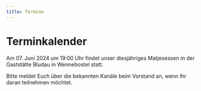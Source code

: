 ```yaml
---
title: Termine
---
```

# Terminkalender

Am 07. Juni 2024 um 19:00 Uhr findet unser diesjähriges Matjesessen in der Gaststätte Bludau in Wennebostel statt.

Bitte meldet Euch über die bekannten Kanäle beim Vorstand an, wenn Ihr daran teilnehmen möchtet.


<tr>
<td> </td> <td> </td> <td> </td> <td> </td>
</tr>




</table>

